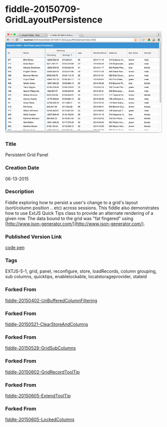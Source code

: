 fiddle-20150709-GridLayoutPersistence
======

![Screenshot](screenshot.png)

### Title

Persistent Grid Panel


### Creation Date

06-13-2015


### Description

Fiddle exploring how to persist a user's change to a grid's layout (sort/column position .. etc) across sessions.  This fiddle also demonstrates how to use ExtJS Quick Tips class to provide an alternate rendering of a given row.  The data bound to the grid was "fat fingered" using [http://www.json-generator.com/](http://www.json-generator.com/).


### Published Version Link

[code pen](http://codepen.io/bradyhouse/pen/BNYxNw/)


### Tags

EXTJS-5-1, grid, panel, reconfigure, store, loadRecords, column grouping, sub columns, quicktips, enablelockable, localstorageprovider, stateid



### Forked From

[fiddle-20150402-UnBufferedColumnFiltering](../fiddle-20150402-UnBufferedColumnFiltering)


### Forked From

[fiddle-20150521-ClearStoreAndColumns](../fiddle-20150521-ClearStoreAndColumns)


### Forked From

[fiddle-20150528-GridSubColumns](../fiddle-20150528-GridSubColumns)


### Forked From

[fiddle-20150602-GridRecordToolTip](../fiddle-20150602-GridRecordToolTip)


### Forked From

[fiddle-20150605-ExtendToolTip](../fiddle-20150605-ExtendToolTip)


### Forked From

[fiddle-20150605-LockedColumns](../fiddle-20150605-LockedColumns)
